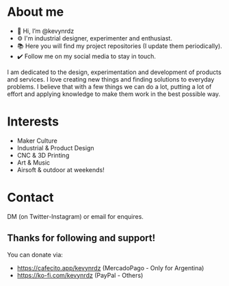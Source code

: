 # About me
- 👋 Hi, I’m @kevynrdz
- ⚙️ I'm industrial designer, experimenter and enthusiast.
- 📚 Here you will find my project repositories (I update them periodically).
- ✔️ Follow me on my social media to stay in touch.

I am dedicated to the design, experimentation and development of products and services. I love creating new things and finding solutions to everyday problems. I believe that with a few things we can do a lot, putting a lot of effort and applying knowledge to make them work in the best possible way.

# Interests
- Maker Culture
- Industrial & Product Design
- CNC & 3D Printing
- Art & Music
- Airsoft & outdoor at weekends!

# Contact
DM (on Twitter-Instagram) or email for enquires.

## Thanks for following and support!
You can donate via: 
- https://cafecito.app/kevynrdz (MercadoPago - Only for Argentina)
- https://ko-fi.com/kevynrdz (PayPal - Others)
